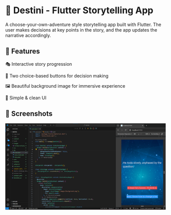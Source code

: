 # 📖 Destini - Flutter Storytelling App

A choose-your-own-adventure style storytelling app built with Flutter.
The user makes decisions at key points in the story, and the app updates the narrative accordingly.

## 🚀 Features

🎭 Interactive story progression

🔘 Two choice-based buttons for decision making

🖼️ Beautiful background image for immersive experience

🎨 Simple & clean UI

## 📸 Screenshots

![alt text](<Screenshot 2025-08-20 133152.png>)
